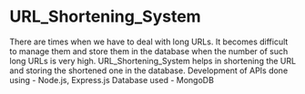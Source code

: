 # URL_Shortening_System
There are times when we have to deal with long URLs. It becomes difficult to manage them and store them in the database when the number of such long URLs is very high. URL_Shortening_System helps in shortening the URL and storing the shortened one in the database.
Development of APIs done using - Node.js, Express.js
Database used - MongoDB
